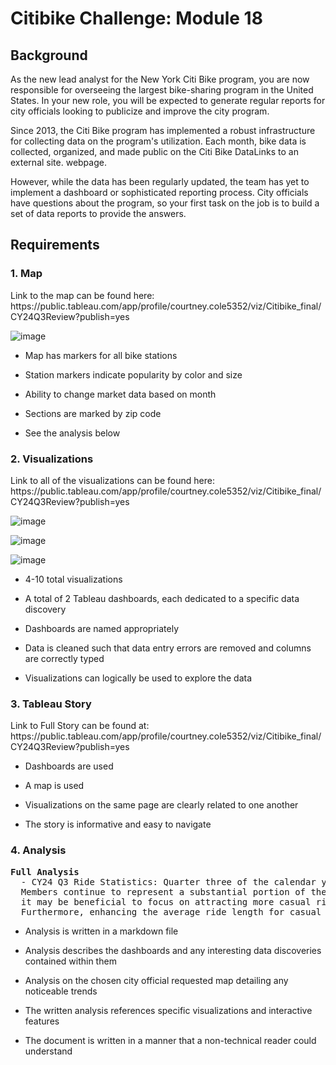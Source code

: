 <h1>Citibike Challenge: Module 18</h1>

<h2>Background</h2>
<p>As the new lead analyst for the New York Citi Bike program, you are now responsible for overseeing the largest bike-sharing program in the United States. In your new role, you will be expected to generate regular reports for city officials looking to publicize and improve the city program.

Since 2013, the Citi Bike program has implemented a robust infrastructure for collecting data on the program's utilization. Each month, bike data is collected, organized, and made public on the Citi Bike DataLinks to an external site. webpage.

However, while the data has been regularly updated, the team has yet to implement a dashboard or sophisticated reporting process. City officials have questions about the program, so your first task on the job is to build a set of data reports to provide the answers.</p>

<h2>Requirements</h2>

<h3>1. Map</h3>
Link to the map can be found here: https://public.tableau.com/app/profile/courtney.cole5352/viz/Citibike_final/CY24Q3Review?publish=yes


![image](https://github.com/user-attachments/assets/a5566bd0-947a-4435-873d-8a3ace9b7817)

- Map has markers for all bike stations
  
- Station markers indicate popularity by color and size
  
- Ability to change market data based on month
  
- Sections are marked by zip code

- See the analysis below 


<h3>2. Visualizations</h3>
Link to all of the visualizations can be found here: https://public.tableau.com/app/profile/courtney.cole5352/viz/Citibike_final/CY24Q3Review?publish=yes


![image](https://github.com/user-attachments/assets/eea5864e-5af2-4169-ac6e-8f5f321e514f)

![image](https://github.com/user-attachments/assets/14e46c6d-2a93-41ae-bf96-7052721a43af)

![image](https://github.com/user-attachments/assets/2ef6d342-c6d0-4e0e-b91b-22e0d4d74f99)

- 4-10 total visualizations
  
- A total of 2 Tableau dashboards, each dedicated to a specific data discovery
  
- Dashboards are named appropriately

- Data is cleaned such that data entry errors are removed and columns are correctly typed

- Visualizations can logically be used to explore the data


<h3>3. Tableau Story</h3>
Link to Full Story can be found at: https://public.tableau.com/app/profile/courtney.cole5352/viz/Citibike_final/CY24Q3Review?publish=yes

- Dashboards are used
  
- A map is used
  
- Visualizations on the same page are clearly related to one another
  
- The story is informative and easy to navigate

<h3>4. Analysis</h3>

<pre><strong>Full Analysis</strong>
  - CY24 Q3 Ride Statistics: Quarter three of the calendar year 2024 is showing an overall positive trend, with a gradual month-over-month increase in the number of rides. 
  Members continue to represent a substantial portion of the market, holding 79% of the overall market share. In our efforts to increase our bottom line by 3% this year,
  it may be beneficial to focus on attracting more casual riders, as they contribute revenue on a per-minute basis rather than through annual memberships. 
  Furthermore, enhancing the average ride length for casual riders, which currently ranges between 8 to 10 minutes, could also yield additional benefits.</pre>

- Analysis is written in a markdown file
  
- Analysis describes the dashboards and any interesting data discoveries contained within them
  
- Analysis on the chosen city official requested map detailing any noticeable trends
  
- The written analysis references specific visualizations and interactive features
  
- The document is written in a manner that a non-technical reader could understand
